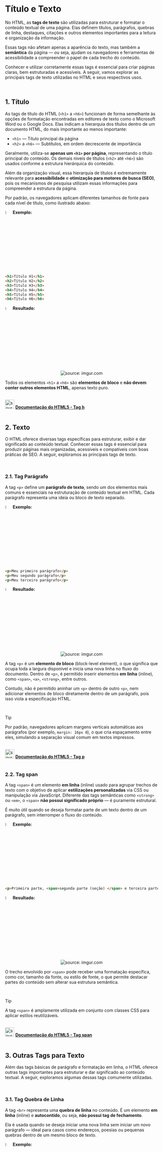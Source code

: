 <h1>Título e Texto</h1>



No HTML, as **tags de texto** são utilizadas para estruturar e formatar o conteúdo textual de uma página. Elas definem títulos, parágrafos, quebras de linha, destaques, citações e outros elementos importantes para a leitura e organização da informação.

Essas tags não afetam apenas a aparência do texto, mas também a **semântica** da página — ou seja, ajudam os navegadores e ferramentas de acessibilidade a compreender o papel de cada trecho do conteúdo.

Conhecer e utilizar corretamente essas tags é essencial para criar páginas claras, bem estruturadas e acessíveis. A seguir, vamos explorar as principais tags de texto utilizadas no HTML e seus respectivos usos.

<br />

<h2>1. Título</h2>



As tags de título do HTML (`<h1>` a `<h6>`) funcionam de forma semelhante às opções de formatação encontradas em editores de texto como o Microsoft Word ou o Google Docs. Elas indicam a hierarquia dos títulos dentro de um documento HTML, do mais importante ao menos importante:

- `<h1>` — Título principal da página
- `<h2>` a `<h6>` — Subtítulos, em ordem decrescente de importância

Geralmente, utiliza-se **apenas um `<h1>` por página**, representando o título principal do conteúdo. Os demais níveis de títulos (`<h2>` até `<h6>`) são usados conforme a estrutura hierárquica do conteúdo.

Além da organização visual, essa hierarquia de títulos é extremamente relevante para **acessibilidade** e **otimização para motores de busca (SEO)**, pois os mecanismos de pesquisa utilizam essas informações para compreender a estrutura da página.

Por padrão, os navegadores aplicam diferentes tamanhos de fonte para cada nível de título, como ilustrado abaixo:

<img src="https://i.imgur.com/O5NjoiA.png" title="source: imgur.com" width="5%"/>**Exemplo:**

```html
<h1>Título H1</h1>
<h2>Título H2</h2>
<h3>Título H3</h3>
<h4>Título H4</h4>
<h5>Título H5</h5>
<h6>Título H6</h6>
```

<img src="https://i.imgur.com/3HPZ0By.png" title="source: imgur.com" width="5%"/>**Resultado:**

<div align="center"><img src="https://i.imgur.com/q1jVc7c.png" title="source: imgur.com" /></div>

Todos os elementos `<h1>` a `<h6>` são **elementos de bloco** e **não devem conter outros elementos HTML**, apenas texto puro.

<br />

<div align="left"><img src="https://i.imgur.com/WDbGBIA.png" title="source: imgur.com" width="30px"/> <a href="https://www.w3schools.com/tags/tag_hn.asp" target="_blank"><b>Documentação do HTML5 - Tag h</b></a></div>

<br />

<h2>2. Texto</h2>



O HTML oferece diversas tags específicas para estruturar, exibir e dar significado ao conteúdo textual. Conhecer essas tags é essencial para produzir páginas mais organizadas, acessíveis e compatíveis com boas práticas de SEO. A seguir, exploramos as principais tags de texto.

<br />

<h3>2.1. Tag Parágrafo</h3>



A tag `<p>` define um **parágrafo de texto**, sendo um dos elementos mais comuns e essenciais na estruturação de conteúdo textual em HTML. Cada parágrafo representa uma ideia ou bloco de texto separado.

<img src="https://i.imgur.com/O5NjoiA.png" title="source: imgur.com" width="5%"/>**Exemplo:**

```html
<p>Meu primeiro parágrafo</p>
<p>Meu segundo parágrafo</p>
<p>Meu terceiro parágrafo</p>
```

<img src="https://i.imgur.com/3HPZ0By.png" title="source: imgur.com" width="5%"/>**Resultado:**

<div align="center"><img src="https://i.imgur.com/y6gIDOz.png" title="source: imgur.com" /></div>

A tag `<p>` é um **elemento de bloco** (block-level element), o que significa que ocupa toda a largura disponível e inicia uma nova linha no fluxo do documento. Dentro de `<p>`, é permitido inserir elementos **em linha** (inline), como `<span>`, `<a>`, `<strong>`, entre outros.

Contudo, não é permitido aninhar um `<p>` dentro de outro `<p>`, nem adicionar elementos de bloco diretamente dentro de um parágrafo, pois isso viola a especificação HTML.

<br />

> [!TIP]
>
>  Por padrão, navegadores aplicam margens verticais automáticas aos parágrafos (por exemplo, `margin: 16px 0`), o que cria espaçamento entre eles, simulando a separação visual comum em textos impressos.

<br />

<div align="left"><img src="https://i.imgur.com/WDbGBIA.png" title="source: imgur.com" width="30px"/> <a href="https://www.w3schools.com/tags/tag_p.asp" target="_blank"><b>Documentação do HTML5 - Tag p</b></a></div>

<br />

<h3>2.2. Tag span</h3>



A tag `<span>` é um elemento **em linha** (inline) usado para agrupar trechos de texto com o objetivo de aplicar **estilizações personalizadas** via CSS ou manipulação via JavaScript. Diferente das tags semânticas como `<strong>` ou `<em>`, o `<span>` **não possui significado próprio** — é puramente estrutural.

É muito útil quando se deseja formatar parte de um texto dentro de um parágrafo, sem interromper o fluxo do conteúdo.

<img src="https://i.imgur.com/O5NjoiA.png" title="source: imgur.com" width="5%"/>**Exemplo:**

```html
<p>Primeira parte, <span>segunda parte (seção) </span> e terceira parte.</p>
```

<img src="https://i.imgur.com/3HPZ0By.png" title="source: imgur.com" width="5%"/>**Resultado:**

<div align="center"><img src="https://i.imgur.com/INHZkbK.png" title="source: imgur.com" /></div>

O trecho envolvido por `<span>` pode receber uma formatação específica, como cor, tamanho da fonte, ou estilo de fonte, o que permite destacar partes do conteúdo sem alterar sua estrutura semântica.

<br />

> [!TIP]
>
> A tag `<span>` é amplamente utilizada em conjunto com classes CSS para aplicar estilos reutilizáveis.

<br />

<div align="left"><img src="https://i.imgur.com/WDbGBIA.png" title="source: imgur.com" width="30px"/> <a href="https://www.w3schools.com/tags/tag_span.asp" target="_blank"><b>Documentação do HTML5 - Tag span</b></a></div>

<br />

<h2>3. Outras Tags para Texto</h2>



Além das tags básicas de parágrafo e formatação em linha, o HTML oferece outras tags importantes para estruturar e dar significado ao conteúdo textual. A seguir, exploramos algumas dessas tags comumente utilizadas.

<br />

<h3>3.1. Tag Quebra de Linha</h3>



A tag `<br>` representa uma **quebra de linha** no conteúdo. É um elemento **em linha** (inline) e **autocontido**, ou seja, **não possui tag de fechamento**.

Ela é usada quando se deseja iniciar uma nova linha sem iniciar um novo parágrafo — ideal para casos como endereços, poesias ou pequenas quebras dentro de um mesmo bloco de texto.

<img src="https://i.imgur.com/O5NjoiA.png" title="source: imgur.com" width="5%"/>**Exemplo:**

```html
<p>Um texto<br>Uma nova linha<br>Outra nova linha.</p>
```

<img src="https://i.imgur.com/3HPZ0By.png" title="source: imgur.com" width="5%"/>**Resultado:**

<div align="center"><img src="https://i.imgur.com/ljNy7o4.png" title="source: imgur.com" /></div>

A tag `<br>` **não adiciona espaçamentos extras**, apenas insere uma quebra de linha simples.

<br />

<div align="left"><img src="https://i.imgur.com/WDbGBIA.png" title="source: imgur.com" width="30px"/> <a href="https://www.w3schools.com/tags/tag_br.asp" target="_blank"><b>Documentação do HTML5 - Tag br</b></a></div>

<br />

<h3>3.2. Tag Strong</h3>



A tag `<strong>` é usada para indicar que o conteúdo possui **forte ênfase semântica** — ou seja, o texto é importante dentro do contexto da frase. Embora, por padrão, os navegadores a exibam em **negrito**, seu uso vai além do estilo: trata-se de **significado**.

<img src="https://i.imgur.com/O5NjoiA.png" title="source: imgur.com" width="5%"/>**Exemplo:**

```html
<strong>Texto formatado com a tag strong</strong>
```

<img src="https://i.imgur.com/3HPZ0By.png" title="source: imgur.com" width="5%"/>**Resultado:**

<div align="center"><img src="https://i.imgur.com/KszIzn8.png" title="source: imgur.com" /></div>

O uso de `<strong>` é recomendado quando se deseja destacar semanticamente a importância de um trecho de texto, sendo útil também para acessibilidade e leitura por leitores de tela.

<br />

<div align="left"><img src="https://i.imgur.com/WDbGBIA.png" title="source: imgur.com" width="30px"/> <a href="https://www.w3schools.com/tags/tag_strong.asp" target="_blank"><b>Documentação do HTML5 - Tag strong</b></a></div>

<br />

<h3>3.3. Tag Em</h3>



A tag `<em>` (de *emphasis*, ênfase) indica que um trecho de texto deve ser **enfatizado**, ou seja, lido com entonação ou atenção especial. Os navegadores exibem seu conteúdo, por padrão, em **itálico**.

Assim como `<strong>`, a ênfase é **semântica**, não meramente visual.

<img src="https://i.imgur.com/O5NjoiA.png" title="source: imgur.com" width="5%"/>**Exemplo:**

```html
<em>Texto formatado com a tag em</em>
```

<img src="https://i.imgur.com/3HPZ0By.png" title="source: imgur.com" width="5%"/>**Resultado:**

<div align="center"><img src="https://i.imgur.com/2ueBAy3.png" title="source: imgur.com" /></div>

Leitores de tela e mecanismos de busca também interpretam essa marcação como ênfase real, contribuindo para acessibilidade e relevância do conteúdo.

<br />

<div align="left"><img src="https://i.imgur.com/WDbGBIA.png" title="source: imgur.com" width="30px"/> <a href="https://www.w3schools.com/tags/tag_em.asp" target="_blank"><b>Documentação do HTML5 - Tag em</b></a></div>

<br />

<h3>3.4. Citações</h3>



O HTML oferece duas tags principais para representar **citações**:

- `<blockquote>`: usada para **citações em bloco**, geralmente de outras fontes.
- `<q>`: usada para **citações curtas em linha**, com aspas automáticas.

A tag `<blockquote>` é um elemento de bloco, e os navegadores geralmente aplicam uma **indentação** automática. Já a tag `<q>` insere aspas ao redor do texto, conforme o idioma do documento.

<img src="https://i.imgur.com/O5NjoiA.png" title="source: imgur.com" width="5%"/>**Exemplo:**

```html
<h1>O Elemento blockquote</h1>

<p>Exemplo de uma citação:</p>

<blockquote>
  <p>Texto da Citação...</p>
</blockquote>
```

<img src="https://i.imgur.com/3HPZ0By.png" title="source: imgur.com" width="5%"/>**Resultado:**

<div align="center"><img src="https://i.imgur.com/uESMJoj.png" title="source: imgur.com" /></div>

Você pode usar o atributo `cite` na tag `<blockquote>` para referenciar a fonte da citação, como uma URL. O `cite` não é exibido visualmente por padrão, mas pode ser acessado por ferramentas como leitores de tela ou mecanismos de busca.

<br />

<div align="left"><img src="https://i.imgur.com/WDbGBIA.png" title="source: imgur.com" width="30px"/> <a href="https://www.w3schools.com/tags/tag_blockquote.asp" target="_blank"><b>Documentação do HTML5 - Tag blockquote</b></a></div>

<br />

<h3>3.5. Linha horizontal</h3>



A tag `<hr>` representa uma **linha horizontal**, comumente usada para **separar visualmente seções** de conteúdo dentro de uma página.

É um elemento **autocontido** e **de bloco**, renderizado como uma linha horizontal. Apesar de visual, a tag possui valor semântico, indicando uma mudança de tópico ou separação temática.

<img src="https://i.imgur.com/O5NjoiA.png" title="source: imgur.com" width="5%"/>**Exemplo:**

```html
<p>Meu primeiro parágrafo</p>
<hr>
<p>Meu segundo parágrafo</p>
<hr>
<p>Meu terceiro parágrafo</p>
```

<img src="https://i.imgur.com/3HPZ0By.png" title="source: imgur.com" width="5%"/>**Resultado:**

<div align="center"><img src="https://i.imgur.com/3wwE0W5.png" title="source: imgur.com" /></div>

A aparência do `<hr>` pode ser personalizada com CSS (largura, cor, estilo da borda, espessura, entre outros.).

<br />

<div align="left"><img src="https://i.imgur.com/WDbGBIA.png" title="source: imgur.com" width="30px"/> <a href="https://www.w3schools.com/tags/tag_hr.asp" target="_blank"><b>Documentação do HTML5 - Tag hr</b></a></div>

<br />

<h3>3.6. Outras Tags de Formatação de Texto</h3>



A tabela a seguir apresenta algumas outras tags úteis para trabalhar com formatação de texto em HTML:

| Tag       | Descrição                                                    |
| --------- | ------------------------------------------------------------ |
| `<mark>`  | Destaca um trecho do texto com um marcador (fundo amarelo, por padrão). |
| `<ins>`   | Indica texto inserido, geralmente exibido com sublinhado.    |
| `<del>`   | Indica texto removido, geralmente exibido com tachado.       |
| `<sup>`   | Exibe o texto como sobrescrito (acima da linha do texto).    |
| `<sub>`   | Exibe o texto como subscrito (abaixo da linha do texto).     |
| `<small>` | Define um tamanho menor para o texto (usado para observações e rodapés). |
| `<i>`     | Aplica estilo itálico ao texto, sem ênfase semântica.        |
| `<b>`     | Aplica estilo em negrito ao texto, sem ênfase semântica.     |
| `<u>`     | Aplica sublinhado ao texto.                                  |
| `<code>`  | Marcar trechos de **código-fonte** ou comandos que fazem parte do conteúdo da página. Ela indica que aquele conteúdo tem um significado especial relacionado à programação ou linguagens de marcação. |

Abaixo, um exemplo de como essas tags são renderizadas visualmente pelos navegadores:

<img src="https://i.imgur.com/O5NjoiA.png" title="source: imgur.com" width="5%"/>**Exemplo:**

```html
<p>Este é um texto com algumas <mark>palavras marcadas</mark>.</p>
<p>Este texto foi <ins>adicionado</ins> recentemente.</p>
<p>Este texto foi <del>removido</del> da versão anterior.</p>
<p>Texto com número exponencial: 10<sup>2</sup></p>
<p>Fórmula química: H<sub>2</sub>O</p>
<p><small>Este é um texto menor</small> que o normal.</p>
<p>Texto em <i>itálico</i> para ênfase.</p>
<p>Texto em <b>negrito</b> para destaque.</p>
<p>Texto com <u>sublinhado</u> tradicional.</p>
<p>A tag <code>&lt;p&gt;</code> cria um parágrafo.</p>
```

<img src="https://i.imgur.com/3HPZ0By.png" title="source: imgur.com" width="5%"/>**Resultado:**

<div align="center"><img src="https://i.imgur.com/lFeOcz5.png" title="source: imgur.com" /></div>

<br />

> **Por que a tag `<b>` é diferente da `<strong>`? E a `<i>` é diferente da `<em>`?**
>
> A principal diferença está no **significado semântico** de cada uma.
>  As tags `<b>` e `<i>` apenas indicam ao navegador que aquele trecho de texto deve ser exibido em **negrito** ou **itálico**, respectivamente, sem atribuir importância ao conteúdo.
>
> Já as tags `<strong>` e `<em>` não indicam apenas estilo visual, mas transmitem **ênfase semântica**. Isso significa que o conteúdo entre `<strong>` é considerado importante, e o conteúdo entre `<em>` recebe uma ênfase moderada, influenciando inclusive leitores de tela e motores de busca.
>
> Embora o estilo padrão de `<strong>` e `<em>` seja visualmente idêntico ao de `<b>` e `<i>`, respectivamente, é possível personalizá-los com CSS.

<br />

<div align="left"><img src="https://i.imgur.com/WDbGBIA.png" title="source: imgur.com" width="30px"/> <a href="https://www.w3schools.com/tags/tag_mark.asp" target="_blank"><b>Documentação do HTML5 - Tag mark (Marcador de Texto)</b></a></div>

<div align="left"><img src="https://i.imgur.com/WDbGBIA.png" title="source: imgur.com" width="30px"/> <a href="https://www.w3schools.com/tags/tag_ins.asp" target="_blank"><b>Documentação do HTML5 - Tag ins (Sublinhado)</b></a></div>

<div align="left"><img src="https://i.imgur.com/WDbGBIA.png" title="source: imgur.com" width="30px"/> <a href="https://www.w3schools.com/tags/tag_del.asp" target="_blank"><b>Documentação do HTML5 - Tag del (Tachado)</b></a></div>

<div align="left"><img src="https://i.imgur.com/WDbGBIA.png" title="source: imgur.com" width="30px"/> <a href="https://www.w3schools.com/tags/tag_sup.asp" target="_blank"><b>Documentação do HTML5 - Tag sup (Sobrescrito)</b></a></div>

<div align="left"><img src="https://i.imgur.com/WDbGBIA.png" title="source: imgur.com" width="30px"/> <a href="https://www.w3schools.com/tags/tag_sub.asp" target="_blank"><b>Documentação do HTML5 - Tag sub (Subscrito)</b></a></div>

<div align="left"><img src="https://i.imgur.com/WDbGBIA.png" title="source: imgur.com" width="30px"/> <a href="https://www.w3schools.com/tags/tag_small.asp" target="_blank"><b>Documentação do HTML5 - Tag small (Letras pequenas)</b></a></div>

<div align="left"><img src="https://i.imgur.com/WDbGBIA.png" title="source: imgur.com" width="30px"/> <a href="https://www.w3schools.com/tags/tag_i.asp" target="_blank"><b>Documentação do HTML5 - Tag i (Itálico)</b></a></div>

<div align="left"><img src="https://i.imgur.com/WDbGBIA.png" title="source: imgur.com" width="30px"/> <a href="https://www.w3schools.com/tags/tag_b.asp" target="_blank"><b>Documentação do HTML5 - Tag b (Negrito)</b></a></div>

<div align="left"><img src="https://i.imgur.com/WDbGBIA.png" title="source: imgur.com" width="30px"/> <a href="https://www.w3schools.com/tags/tag_u.asp" target="_blank"><b>Documentação do HTML5 - Tag u (Sublinhado)</b></a></div>

<br /><br />

<div align="left"><a href="README.md"><img src="https://i.imgur.com/XMgF3gl.png" title="source: imgur.com" width="3%"/>Voltar</a></div>


